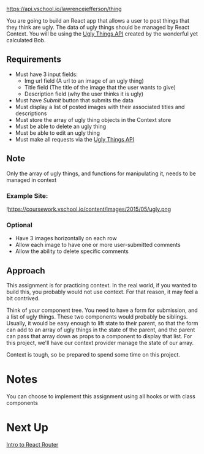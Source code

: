

https://api.vschool.io/lawrencejefferson/thing

You are going to build an React app that allows a user to post things that they think are ugly. The data of ugly things should be managed by React Context. You will be using the [Ugly Things API](https://coursework.vschool.io/ugly-things-api-documentation/) created by the wonderful yet calculated Bob.

## Requirements

- Must have 3 input fields:
    - Img url field (A url to an image of an ugly thing)
    - Title field (The title of the image that the user wants to give)
    - Description field (why the user thinks it is ugly)
- Must have *Submit* button that submits the data
- Must display a list of posted images with their associated titles and descriptions
- Must store the array of ugly thing objects in the Context store
- Must be able to delete an ugly thing
- Must be able to edit an ugly thing
- Must make all requests via the [Ugly Things API](https://coursework.vschool.io/ugly-things-api-documentation/)

## Note

Only the array of ugly things, and functions for manipulating it, needs to be managed in context

### Example Site:

!https://coursework.vschool.io/content/images/2015/05/ugly.png

### Optional

- Have 3 images horizontally on each row
- Allow each image to have one or more user-submitted comments
- Allow the ability to delete specific comments

## Approach

This assignment is for practicing context. In the real world, if you wanted to build this, you probably would not use context. For that reason, it may feel a bit contrived.

Think of your component tree. You need to have a form for submission, and a list of ugly things. These two components would probably be siblings. Usually, it would be easy enough to lift state to their parent, so that the form can add to an array of ugly things in the state of the parent, and the parent can pass that array down as props to a component to display that list. For this project, we'll have our context provider manage the state of our array.

Context is tough, so be prepared to spend some time on this project.

# Notes

You can choose to implement this assignment using all hooks or with class components

# Next Up

[Intro to React Router](https://www.notion.so/Intro-to-React-Router-022afb1066464c809ac7bc989786f2e0?pvs=21)
